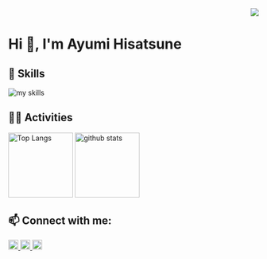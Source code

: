 <div align="right">
  <img src="https://komarev.com/ghpvc/?username=ayumihisatsune" />
</div>

# Hi 👋, I'm Ayumi Hisatsune

<!-- ここから選ぶ---https://github.com/tandpfun/skill-icons -->
## 🌱 Skills
<img alt="my skills" src="https://skillicons.dev/icons?theme=light&perline=9&i=html,css,js,ts,react,next,tailwind,nodejs,express,prisma,python,django,flask,postgres,mysql,firebase,postman,docker,git,github,linux,aws,gcp,vscode,notion,discord" />
<br>


## 🏃‍♀️ Activities
<div align="left"> 
  <img alt="Top Langs" height="130px" src="https://github-readme-stats.vercel.app/api?username=ayumihisatsune&theme=light&layout=compact" />
  <img alt="github stats" height="130px" src="https://github-readme-stats.vercel.app/api/top-langs/?username=ayumihisatsune&theme=light&layout=compact" />
</div>


## 📫 Connect with me:
<a href="https://x.com/_ayumi_hi">
    <img height="20" src="https://img.shields.io/twitter/follow/_ayumi_hi?label=@_ayumi_hi&logo=x&style=flat" />
</a>
  <a href="https://github.com/ayumihisatsune">
    <img height="20" src="https://img.shields.io/github/followers/ayumihisatsune?label=follow&logo=github&style=flat" />
  </a>
  <a href="http://qiita.com/imuyaenst2024">
    <img height="20" src="https://qiita-badge.apiapi.app/s/imuyaenst2024/posts.svg" />
  </a>
</p>
